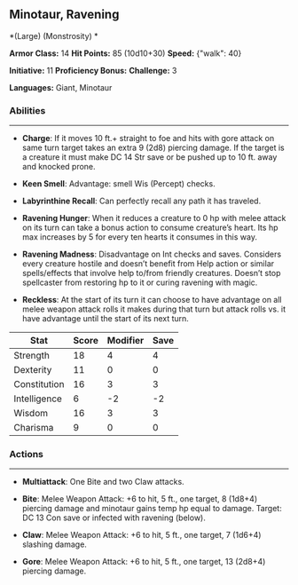 ## Minotaur, Ravening
*(Large) (Monstrosity) *

**Armor Class:** 14
**Hit Points:** 85 (10d10+30)
**Speed:** {"walk": 40}

**Initiative:** 11
**Proficiency Bonus:**
**Challenge:** 3

**Languages:** Giant, Minotaur

### Abilities
 --- 
- **Charge**: If it moves 10 ft.+ straight to foe and hits with gore attack on same turn target takes an extra 9 (2d8) piercing damage. If the target is a creature it must make DC 14 Str save or be pushed up to 10 ft. away and knocked prone.

- **Keen Smell**: Advantage: smell Wis (Percept) checks.

- **Labyrinthine Recall**: Can perfectly recall any path it has traveled.

- **Ravening Hunger**: When it reduces a creature to 0 hp with melee attack on its turn can take a bonus action to consume creature’s heart. Its hp max increases by 5 for every ten hearts it consumes in this way.

- **Ravening Madness**: Disadvantage on Int checks and saves. Considers every creature hostile and doesn’t benefit from Help action or similar spells/effects that involve help to/from friendly creatures. Doesn’t stop spellcaster from restoring hp to it or curing ravening with magic.

- **Reckless**: At the start of its turn it can choose to have advantage on all melee weapon attack rolls it makes during that turn but attack rolls vs. it have advantage until the start of its next turn.



| Stat | Score | Modifier | Save |
| ---- | ---- | ---- | ---- |
| Strength | 18 | 4 | 4 |
| Dexterity | 11 | 0 | 0 |
| Constitution | 16 | 3 | 3 |
| Intelligence | 6 | -2 | -2 |
| Wisdom | 16 | 3 | 3 |
| Charisma | 9 | 0 | 0 |

### Actions
 --- 
- **Multiattack**: One Bite and two Claw attacks.

- **Bite**: Melee Weapon Attack: +6 to hit, 5 ft., one target, 8 (1d8+4) piercing damage and minotaur gains temp hp equal to damage. Target: DC 13 Con save or infected with ravening (below).

- **Claw**: Melee Weapon Attack: +6 to hit, 5 ft., one target, 7 (1d6+4) slashing damage.

- **Gore**: Melee Weapon Attack: +6 to hit, 5 ft., one target, 13 (2d8+4) piercing damage.

